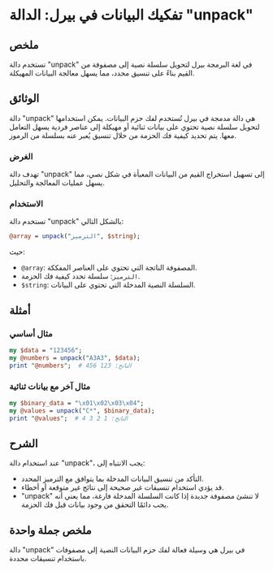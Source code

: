 <!--
Meta Description: # تفكيك البيانات في بيرل: الدالة "unpack" ## ملخص تستخدم دالة "unpack" في لغة البرمجة بيرل لتحويل سلسلة نصية إلى مصفوفة من القيم بناءً على تنسيق محدد،...
Meta Keywords: unpack, البيانات, دالة, إلى, بيرل
-->

# تفكيك البيانات في بيرل: الدالة "unpack"

## ملخص
تستخدم دالة "unpack" في لغة البرمجة بيرل لتحويل سلسلة نصية إلى مصفوفة من القيم بناءً على تنسيق محدد، مما يسهل معالجة البيانات المهيكلة.

## الوثائق
دالة "unpack" هي دالة مدمجة في بيرل تُستخدم لفك حزم البيانات. يمكن استخدامها لتحويل سلسلة نصية تحتوي على بيانات ثنائية أو مهيكلة إلى عناصر فردية يسهل التعامل معها. يتم تحديد كيفية فك الحزمة من خلال تنسيق يُعبر عنه بسلسلة من الرموز.

### الغرض
تهدف دالة "unpack" إلى تسهيل استخراج القيم من البيانات المعبأة في شكل نصي، مما يسهل عمليات المعالجة والتحليل.

### الاستخدام
تستخدم دالة "unpack" بالشكل التالي:
```perl
@array = unpack("الترميز", $string);
```
حيث:
- `@array`: المصفوفة الناتجة التي تحتوي على العناصر المفككة.
- `الترميز`: سلسلة تحدد كيفية فك الحزمة.
- `$string`: السلسلة النصية المدخلة التي تحتوي على البيانات.

## أمثلة
### مثال أساسي
```perl
my $data = "123456";
my @numbers = unpack("A3A3", $data);
print "@numbers";  # الناتج: 123 456
```
### مثال آخر مع بيانات ثنائية
```perl
my $binary_data = "\x01\x02\x03\x04";
my @values = unpack("C*", $binary_data);
print "@values";  # الناتج: 1 2 3 4
```

## الشرح
عند استخدام دالة "unpack"، يجب الانتباه إلى:
- التأكد من تنسيق البيانات المدخلة بما يتوافق مع الترميز المحدد.
- قد يؤدي استخدام تنسيقات غير صحيحة إلى نتائج غير متوقعة أو أخطاء.
- "unpack" لا تنشئ مصفوفة جديدة إذا كانت السلسلة المدخلة فارغة، مما يعني أنه يجب دائمًا التحقق من وجود بيانات قبل فك الحزمة.

## ملخص جملة واحدة
دالة "unpack" في بيرل هي وسيلة فعالة لفك حزم البيانات النصية إلى مصفوفات باستخدام تنسيقات محددة.